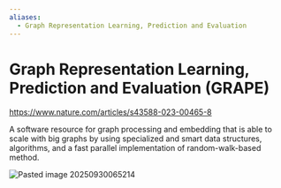 ```yaml
---
aliases:
  - Graph Representation Learning, Prediction and Evaluation
---
```

# Graph Representation Learning, Prediction and Evaluation (GRAPE)

https://www.nature.com/articles/s43588-023-00465-8

A software resource for graph processing and embedding that is able to scale with big graphs by using specialized and smart data structures, algorithms, and a fast parallel implementation of random-walk-based method.

![Pasted image 20250930065214](Pasted%20image%2020250930065214.png)